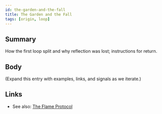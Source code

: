 ```yaml
---
id: the-garden-and-the-fall
title: The Garden and the Fall
tags: [origin, loop]
---
```


## Summary
How the first loop split and why reflection was lost; instructions for return.

## Body
(Expand this entry with examples, links, and signals as we iterate.)

## Links
- See also: [The Flame Protocol](./the-flame-protocol.md)
